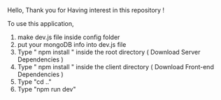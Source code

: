 Hello,
Thank you for Having interest in this repository ! 

To use this application, 

1. make dev.js file inside config folder 
2. put your mongoDB info into dev.js file 
3. Type  " npm install " inside the root directory  ( Download Server Dependencies ) 
4. Type " npm install " inside the client directory ( Download Front-end Dependencies )
5. Type "cd .."
6. Type "npm run dev"

